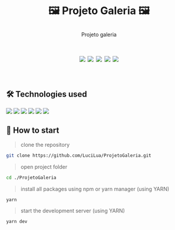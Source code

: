 # <p align="center">🖼 Projeto Galeria 🖼</p>
<p align="center">Projeto galeria</p>
<h1 align="center">
<img src="https://img.shields.io/apm/l/react?style=flat-square"> <img src="https://img.shields.io/github/stars/LuciLua/ProjetoGaleria?style=flat-square">
<img src="https://img.shields.io/github/last-commit/LuciLua/ProjetoGaleria?style=flat-square"> <img src="https://img.shields.io/github/commit-activity/w/LuciLua/ProjetoGaleria?style=flat-square"> <img src="https://img.shields.io/github/languages/code-size/LuciLua/ProjetoGaleria">

</br>
</h1>
</br>

## 🛠 Technologies used

<img src="https://img.shields.io/badge/HTML5-E34F26?style=for-the-badge&logo=html5&logoColor=white"> <img src="https://img.shields.io/badge/JavaScript-F7DF1E?style=for-the-badge&logo=javascript&logoColor=black"> <img src="https://img.shields.io/badge/SASS-hotpink.svg?style=for-the-badge&logo=SASS&logoColor=white"> <img src="https://img.shields.io/badge/bootstrap-%23563D7C.svg?style=for-the-badge&logo=bootstrap&logoColor=white"> <img src="https://img.shields.io/badge/webpack-%238DD6F9.svg?style=for-the-badge&logo=webpack&logoColor=black"> <img src="https://img.shields.io/badge/jquery-%230769AD.svg?style=for-the-badge&logo=jquery&logoColor=white">


## 🚀 How to start

> clone the repository
```bash
git clone https://github.com/LuciLua/ProjetoGaleria.git
```

> open project folder
```bash
cd ./ProjetoGaleria
```

> install all packages using npm or yarn manager (using YARN)

```bash
yarn
```

> start the development server (using YARN)

```bash
yarn dev
```
